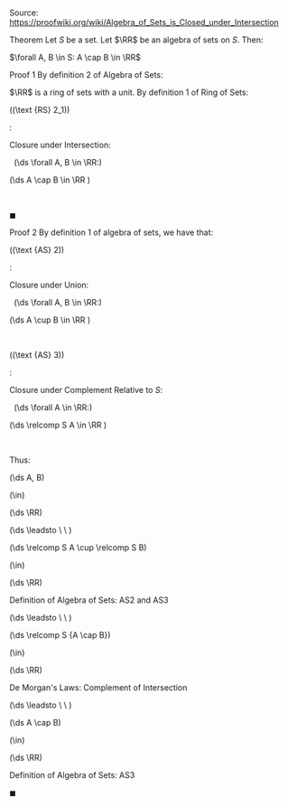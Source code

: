 # 

Source: https://proofwiki.org/wiki/Algebra_of_Sets_is_Closed_under_Intersection

Theorem
Let $S$ be a set.
Let $\RR$ be an algebra of sets on $S$.
Then:

$\forall A, B \in S: A \cap B \in \RR$


Proof 1
By definition $2$ of Algebra of Sets:

$\RR$ is a ring of sets with a unit.
By definition $1$ of Ring of Sets:




\((\text {RS} 2_1)\)  

$:$  



Closure under Intersection:   

  \(\ds \forall A, B \in \RR:\)

\(\ds A \cap B \in \RR \)   







  

$\blacksquare$


Proof 2
By definition $1$ of algebra of sets, we have that:




\((\text {AS} 2)\)  

$:$  



Closure under Union:   

  \(\ds \forall A, B \in \RR:\)

\(\ds A \cup B \in \RR \)   







  


\((\text {AS} 3)\)  

$:$  



Closure under Complement Relative to $S$:   

  \(\ds \forall A \in \RR:\)

\(\ds \relcomp S A \in \RR \)   







  


Thus:














\(\ds A, B\)

\(\in\)







\(\ds \RR\)














\(\ds \leadsto \ \ \)





\(\ds \relcomp S A \cup \relcomp S B\)

\(\in\)







\(\ds \RR\)





Definition of Algebra of Sets: $\text {AS} 2$ and $\text {AS} 3$








\(\ds \leadsto \ \ \)





\(\ds \relcomp S {A \cap B}\)

\(\in\)







\(\ds \RR\)





De Morgan's Laws: Complement of Intersection








\(\ds \leadsto \ \ \)





\(\ds A \cap B\)

\(\in\)







\(\ds \RR\)





Definition of Algebra of Sets: $\text {AS} 3$



$\blacksquare$





